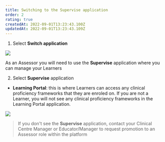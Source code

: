 ```yaml
---
title: Switching to the Supervise application
order: 2
rating: true
createdAt: 2022-09-01T13:23:43.100Z
updatedAt: 2022-09-01T13:23:43.109Z
---
```

1. Select **Switch application**

![](/img/promotion-to-em_1_n.png)

As an Assessor you will need to use the **Supervise** application where you can manage your Learners

2. Select **Supervise** application

* **Learning Portal**: this is where Learners can access any clinical proficiency frameworks that they are enroled on. If you are not a Learner, you will not see any clinical proficiency frameworks in the Learning Portal application. 

![](/img/promotion-to-em_2_n.png)

> If you don't see the **Supervise** application, contact your Clinical Centre Manager or Educator/Manager to request promotion to an Assessor role within the platform